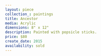 ```yaml
---
layout: piece
collection_: paintings
title: Ancestor
media: Acrylic
dimensions: 8" x 12"
description: Painted with popsicle sticks.
price: $80
create_date: 2015
availability: sold
---
```

